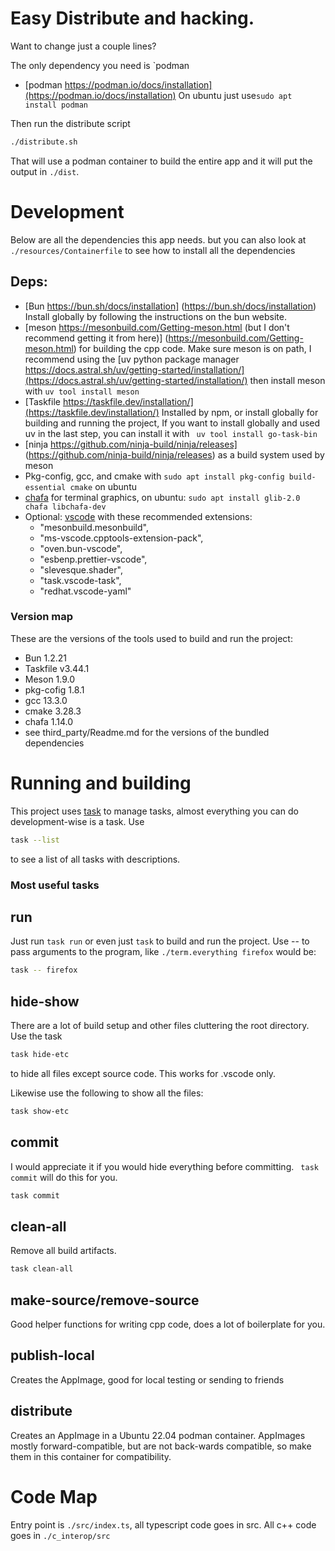 
# Easy Distribute and hacking.

Want to change just a couple lines?

The only dependency you need is `podman
- [podman https://podman.io/docs/installation](https://podman.io/docs/installation) On ubuntu just use`sudo apt install podman`

Then run the distribute script
```sh
./distribute.sh
```
That will use a podman container to build the entire app and it will put the output
in `./dist`.


# Development

Below are all the dependencies this app needs. but
you can also look at `./resources/Containerfile` to see how to install all
the dependencies

## Deps:

- [Bun https://bun.sh/docs/installation] (https://bun.sh/docs/installation) Install globally by following the instructions on the bun website.
- [meson https://mesonbuild.com/Getting-meson.html (but I don't recommend getting it from here)] (https://mesonbuild.com/Getting-meson.html) for building the cpp code. Make sure meson is on path, I recommend using the [uv python package manager https://docs.astral.sh/uv/getting-started/installation/](https://docs.astral.sh/uv/getting-started/installation/) then install meson with `uv tool install meson`
- [Taskfile https://taskfile.dev/installation/](https://taskfile.dev/installation/) Installed by npm, or install globally for building and running the project, If you want to install globally and used uv in the last step, you can install it with ` uv tool install go-task-bin`
- [ninja https://github.com/ninja-build/ninja/releases] (https://github.com/ninja-build/ninja/releases) as a build system used by meson
- Pkg-config, gcc, and cmake with `sudo apt install pkg-config build-essential cmake` on ubuntu
- [chafa](https://github.com/hpjansson/chafa) for terminal graphics, on ubuntu: `sudo apt install glib-2.0 chafa libchafa-dev`
- Optional: [vscode](https://code.visualstudio.com/) with these recommended extensions:
    - "mesonbuild.mesonbuild",
    - "ms-vscode.cpptools-extension-pack",
    - "oven.bun-vscode",
    - "esbenp.prettier-vscode",
    - "slevesque.shader",
    - "task.vscode-task",
    - "redhat.vscode-yaml"

### Version map
These are the versions of the tools used to build and run the project:
- Bun 1.2.21
- Taskfile v3.44.1
- Meson 1.9.0
- pkg-cofig 1.8.1
- gcc 13.3.0
- cmake 3.28.3
- chafa 1.14.0
- see third_party/Readme.md for the versions of the bundled dependencies


# Running and building

This project uses [task](https://taskfile.dev/) to manage tasks,
almost everything you can do development-wise is a task.
Use
```sh
task --list
```
to see a list of all tasks with descriptions.

### Most useful tasks

## run

Just run `task run` or even just `task` to build and run the project. 
Use -- to pass arguments to the program, like `./term.everything firefox` would
be:
```sh
task -- firefox
```

## hide-show
There are a lot of build setup and other files cluttering the root directory.
Use the task

```bash
task hide-etc
```
to hide all files except source code. This works for .vscode only.

Likewise use the following to show all the files:
```bash
task show-etc
```

## commit
I would appreciate it if you would hide everything before committing. `
task commit` will do this for you.
```sh
task commit
```

## clean-all
Remove all build artifacts.
```sh
task clean-all
```

## make-source/remove-source
Good helper functions for writing cpp code, does a lot of boilerplate for you.

## publish-local
Creates the AppImage, good for local testing or sending to friends

## distribute
Creates an AppImage in a Ubuntu 22.04 podman container. AppImages mostly 
forward-compatible, but are not back-wards compatible, so make them in this
container for compatibility.

# Code Map

Entry point is `./src/index.ts`, all typescript code goes in src.
All c++ code goes in `./c_interop/src`
